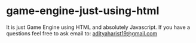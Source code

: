 # game-engine-just-using-html
It is just Game Engine using HTML and absolutely Javascript. If you have a questions feel free to ask email to: adityaharist19@gmail.com
